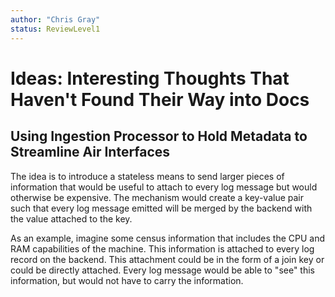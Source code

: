 ```yaml
---
author: "Chris Gray"
status: ReviewLevel1
---
```


# Ideas: Interesting Thoughts That Haven't Found Their Way into Docs

## Using Ingestion Processor to Hold Metadata to Streamline Air Interfaces

The idea is to introduce a stateless means to send larger pieces of information
that would be useful to attach to every log message but would otherwise be
expensive. The mechanism would create a key-value pair such that every log
message emitted will be merged by the backend with the value attached to the
key.

As an example, imagine some census information that includes the CPU and RAM
capabilities of the machine. This information is attached to every log record on
the backend. This attachment could be in the form of a join key or could be
directly attached. Every log message would be able to "see" this information,
but would not have to carry the information.
